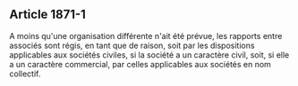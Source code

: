 Article 1871-1
----
A moins qu'une organisation différente n'ait été prévue, les rapports entre
associés sont régis, en tant que de raison, soit par les dispositions
applicables aux sociétés civiles, si la société a un caractère civil, soit, si
elle a un caractère commercial, par celles applicables aux sociétés en nom
collectif.
